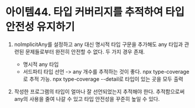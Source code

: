 # 아이템44. 타입 커버리지를 추적하여 타입 안전성 유지하기

1. noImplicitAny를 설정하고 any 대신 명시적 타입 구문을 추가해도 any 타입과 관련된 문제들로부터 완전히 안전할 수 없다. 두 가지 경우 존재. 
    - 명시적 any 타입
    - 서드파티 타입 선언
    -> any 개수를 추적하는 것이 좋다. npx type-coverage로 추적 가능. npx type-coverage --detail로 타입이 있는 곳을 모두 출력

2. 작성한 프로그램의 타입이 얼마나 잘 선언되었는지 추적해야 한다. 추적함으로써 any의 사용을 줄여 나갈 수 있고 타입 안전성을 꾸준히 높일 수 있다.